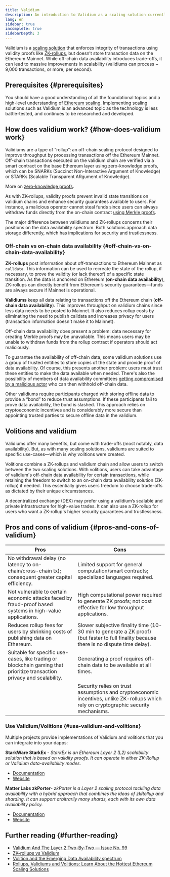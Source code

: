 ```yaml
---
title: Validium
description: An introduction to Validium as a scaling solution currently utilized by the Ethereum community.
lang: en
sidebar: true
incomplete: true
sidebarDepth: 3
---
```


Validium is a [scaling solution](/developers/docs/scaling/) that enforces integrity of transactions using validity proofs like [ZK-rollups](/developers/docs/scaling/zk-rollups/), but doesn’t store transaction data on the Ethereum Mainnet. While off-chain data availability introduces trade-offs, it can lead to massive improvements in scalability (validiums can process ~ 9,000 transactions, or more, per second). 

## Prerequisites {#prerequisites}

You should have a good understanding of all the foundational topics and a high-level understanding of [Ethereum scaling](/developers/docs/scaling/). Implementing scaling solutions such as Validium is an advanced topic as the technology is less battle-tested, and continues to be researched and developed.

## How does validium work? {#how-does-validium work}

Validiums are a type of “rollup”: an off-chain scaling protocol designed to improve throughput by processing transactions off the Ethereum Mainnet. Off-chain transactions executed on the validium chain are verified via a smart contract on the base Ethereum layer using zero-knowledge proofs, which can be SNARKs (Succinct Non-Interactive Argument of Knowledge) or STARKs (Scalable Transparent ARgument of Knowledge). 

More on [zero-knowledge proofs](https://consensys.net/blog/blockchain-explained/zero-knowledge-proofs-starks-vs-snarks/).

As with ZK-rollups, validity proofs prevent invalid state transitions on validium chains and enhance security guarantees available to users. For instance, a malicious operator cannot steal funds since users can always withdraw funds directly from the on-chain contract [using Merkle proofs](/developers/tutorials/merkle-proofs-for-offline-data-integrity/). 

The major difference between validiums and ZK-rollups concerns their positions on the data availability spectrum. Both solutions approach data storage differently, which has implications for security and trustlessness. 

### Off-chain vs on-chain data availability {#off-chain-vs-on-chain-data-availability}

**ZK-rollups** post information about off-transactions to Ethereum Mainnet as `calldata`. This information can be used to recreate the state of the rollup, if necessary, to prove the validity (or lack thereof) of a specific state transition. As the data is anchored on Ethereum (**on-chain data availability**), ZK-rollups can directly benefit from Ethereum’s security guarantees—funds are always secure if Mainnet is operational.

**Validiums** keep all data relating to transactions off the Ethereum chain (**off-chain data availability**). This improves throughput on validium chains since less data needs to be posted to Mainnet. It also reduces rollup costs by eliminating the need to publish calldata and increases privacy for users (transaction information doesn't make it to Mainnet). 

Off-chain data availability does present a problem: data necessary for creating Merkle proofs may be unavailable. This means users may be unable to withdraw funds from the rollup contract if operators should act maliciously. 

To guarantee the availability of off-chain data, some validium solutions use a group of trusted entities to store copies of the state and provide proof of data availability. Of course, this presents another problem: users must trust these entities to make the data available when needed. There's also the possibility of members of data availability committees [getting compromised by a malicious actor](https://notes.ethereum.org/DD7GyItYQ02d0ax_X-UbWg?view) who can then withhold off-chain data. 

Other validiums require participants charged with storing offline data to provide a “bond” to reduce trust assumptions. If these participants fail to prove data availability, the bond is slashed. This approach relies on cryptoeconomic incentives and is considerably more secure than appointing trusted parties to secure offline data in the validium. 

## Volitions and validium

Validiums offer many benefits, but come with trade-offs (most notably, data availability). But, as with many scaling solutions, validiums are suited to specific use-cases—which is why volitions were created. 

Volitions combine a ZK-rollups and validium chain and allow users to switch between the two scaling solutions. With volitions, users can take advantage of validium's off-chain data availability for certain transactions, while retaining the freedom to switch to an on-chain data availability solution (ZK-rollup) if needed. This essentially gives users freedom to choose trade-offs as dictated by their unique circumstances. 

A decentralized exchange (DEX) may prefer using a validium’s scalable and private infrastructure for high-value trades. It can also use a ZK-rollup for users who want a ZK-rollup's higher security guarantees and trustlessness. 

## Pros and cons of validium {#pros-and-cons-of-validium}
| Pros                                                                                                      | Cons                                                                                                                                     |
| --------------------------------------------------------------------------------------------------------- | ---------------------------------------------------------------------------------------------------------------------------------------- |
| No withdrawal delay (no latency to on-chain/cross-chain tx); consequent greater capital efficiency.       | Limited support for general computation/smart contracts; specialized languages required.                                                 |
| Not vulnerable to certain economic attacks faced by fraud-proof based systems in high-value applications. | High computational power required to generate ZK proofs; not cost effective for low throughput applications.                             |
| Reduces rollup fees for users by shrinking costs of publishing data on Ethereum.                          | Slower subjective finality time (10-30 min to generate a ZK proof) (but faster to full finality because there is no dispute time delay). |
| Suitable for specific use-cases, like trading or blockchain gaming that prioritize transaction privacy and scalability. | Generating a proof requires off-chain data to be available at all times.                                                   |
|                                                                               |                           Security relies on trust assumptions and cryptoeconomic incentives, unlike ZK-rollups which rely on cryptographic security mechanisms. 

### Use Validium/Volitions {#use-validium-and-volitions}

Multiple projects provide implementations of Validium and volitions that you can integrate into your dapps:

**StarkWare StarkEx** - _StarkEx is an Ethereum Layer 2 (L2) scalability solution that is based on validity proofs. It can operate in either ZK-Rollup or Validium data-availability modes._
- [Documentation](https://docs.starkware.co/starkex-v4/starkex-deep-dive/data-availability-modes#validium)
- [Website](https://starkware.co/starkex/)

**Matter Labs zkPorter**-  _zkPorter is a Layer 2 scaling protocol tackling data availability with a hybrid approach that combines the ideas of zkRollup and sharding. It can support arbitrarily many shards, each with its own data availability policy._
- [Documentation](https://docs.zksync.io/zkevm/#what-is-zkporter)
- [Website](https://zksync.io/)

## Further reading {#further-reading}

- [Validium And The Layer 2 Two-By-Two — Issue No. 99](https://www.buildblockchain.tech/newsletter/issues/no-99-validium-and-the-layer-2-two-by-two)
- [ZK-rollups vs Validium](https://blog.matter-labs.io/zkrollup-vs-validium-starkex-5614e38bc263)
- [Volition and the Emerging Data Availability spectrum](https://medium.com/starkware/volition-and-the-emerging-data-availability-spectrum-87e8bfa09bb)
- [Rollups, Validiums and Volitions: Learn About the Hottest Ethereum Scaling Solutions](https://www.defipulse.com/blog/rollups-validiums-and-volitions-learn-about-the-hottest-ethereum-scaling-solutions)
